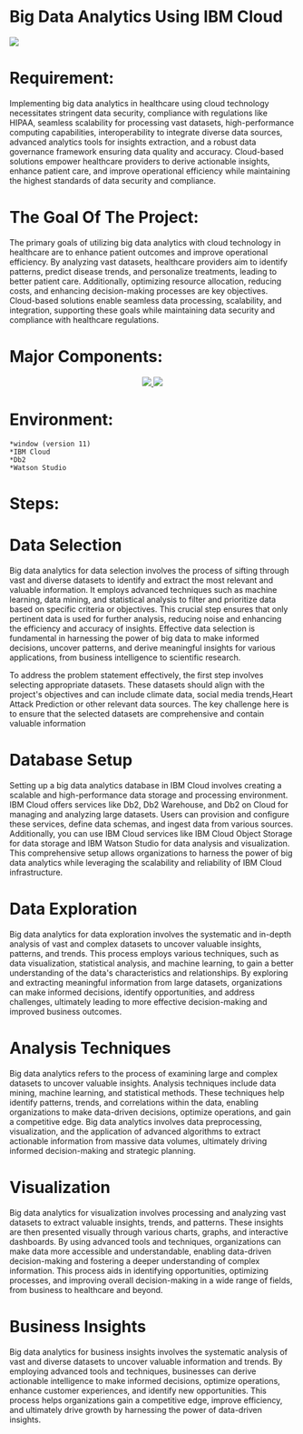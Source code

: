 # Big Data Analytics Using IBM Cloud
      

 <img src="https://enteriscloud.com/wp-content/uploads/2021/08/Cloud-Computing-Big-Data-Analytics-1536x864.png">

 # Requirement:
Implementing big data analytics in healthcare using cloud technology necessitates stringent data security, compliance with regulations like HIPAA, seamless scalability for processing vast datasets, high-performance computing capabilities, interoperability to integrate diverse data sources, advanced analytics tools for insights extraction, and a robust data governance framework ensuring data quality and accuracy. Cloud-based solutions empower healthcare providers to derive actionable insights, enhance patient care, and improve operational efficiency while maintaining the highest standards of data security and compliance.

 # The Goal Of The Project:  
The primary goals of utilizing big data analytics with cloud technology in healthcare are to enhance patient outcomes and improve operational efficiency. By analyzing vast datasets, healthcare providers aim to identify patterns, predict disease trends, and personalize treatments, leading to better patient care. Additionally, optimizing resource allocation, reducing costs, and enhancing decision-making processes are key objectives. Cloud-based solutions enable seamless data processing, scalability, and integration, supporting these goals while maintaining data security and compliance with healthcare regulations.

# Major Components:
<p align="center">
	<a href="#">
	 <img src="https://d117h1jjiq768j.cloudfront.net/images/default-source/products/datadirect/data-sources/db2.png?sfvrsn=e27e2c96_6">	
	</a>
	<a href="#">
		<img src="https://s9i7q5a6.rocketcdn.me/solutions/wp-content/uploads/2022/10/IBMWatsonLogo.png" />
	</a>
</p>

# Environment:
    *window (version 11)
    *IBM Cloud
    *Db2
    *Watson Studio

# Steps:

# Data Selection

Big data analytics for data selection involves the process of sifting through vast and diverse datasets to identify and extract the most relevant and valuable information. It employs advanced techniques such as machine learning, data mining, and statistical analysis to filter and prioritize data based on specific criteria or objectives. This crucial step ensures that only pertinent data is used for further analysis, reducing noise and enhancing the efficiency and accuracy of insights. Effective data selection is fundamental in harnessing the power of big data to make informed decisions, uncover patterns, and derive meaningful insights for various applications, from business intelligence to scientific research.

To address the problem statement effectively, the first step involves selecting appropriate datasets. These datasets should align with the project's objectives and can include climate data, social media trends,Heart Attack Prediction or other relevant data sources. The key challenge here is to ensure that the selected datasets are comprehensive and contain valuable information

# Database Setup

Setting up a big data analytics database in IBM Cloud involves creating a scalable and high-performance data storage and processing environment. IBM Cloud offers services like Db2, Db2 Warehouse, and Db2 on Cloud for managing and analyzing large datasets. Users can provision and configure these services, define data schemas, and ingest data from various sources. Additionally, you can use IBM Cloud services like IBM Cloud Object Storage for data storage and IBM Watson Studio for data analysis and visualization. This comprehensive setup allows organizations to harness the power of big data analytics while leveraging the scalability and reliability of IBM Cloud infrastructure.


# Data Exploration

Big data analytics for data exploration involves the systematic and in-depth analysis of vast and complex datasets to uncover valuable insights, patterns, and trends. This process employs various techniques, such as data visualization, statistical analysis, and machine learning, to gain a better understanding of the data's characteristics and relationships. By exploring and extracting meaningful information from large datasets, organizations can make informed decisions, identify opportunities, and address challenges, ultimately leading to more effective decision-making and improved business outcomes.

# Analysis Techniques

Big data analytics refers to the process of examining large and complex datasets to uncover valuable insights. Analysis techniques include data mining, machine learning, and statistical methods. These techniques help identify patterns, trends, and correlations within the data, enabling organizations to make data-driven decisions, optimize operations, and gain a competitive edge. Big data analytics involves data preprocessing, visualization, and the application of advanced algorithms to extract actionable information from massive data volumes, ultimately driving informed decision-making and strategic planning.

# Visualization

Big data analytics for visualization involves processing and analyzing vast datasets to extract valuable insights, trends, and patterns. These insights are then presented visually through various charts, graphs, and interactive dashboards. By using advanced tools and techniques, organizations can make data more accessible and understandable, enabling data-driven decision-making and fostering a deeper understanding of complex information. This process aids in identifying opportunities, optimizing processes, and improving overall decision-making in a wide range of fields, from business to healthcare and beyond.

# Business Insights

Big data analytics for business insights involves the systematic analysis of vast and diverse datasets to uncover valuable information and trends. By employing advanced tools and techniques, businesses can derive actionable intelligence to make informed decisions, optimize operations, enhance customer experiences, and identify new opportunities. This process helps organizations gain a competitive edge, improve efficiency, and ultimately drive growth by harnessing the power of data-driven insights.
